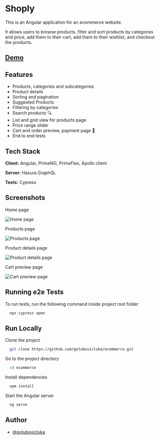 
# Shoply

This is an Angular application for an ecommerce website. 

It allows users to browse products, filter and sort products by categories and price, add them to their cart, add them to their wishlist, and checkout the products.






## [Demo](https://master--ecommerce-app-angular.netlify.app)


## Features

- Products, categories and subcategories 
- Product details
- Sorting and pagination
- Suggested Products
- Filtering by categories 
- Search products 🔍
- List and grid view for products page 
- Price range slider 
- Cart and order preview, payment page 🛒
- End to end tests




## Tech Stack

**Client:** Angular, PrimeNG, PrimeFlex, Apollo client

**Server:** Hasura GraphQL

**Tests:** Cypress


## Screenshots

Home page

![Home page](https://d3dehtdmp2rwcw.cloudfront.net/ms_584985/qEJqjhszWZoSTFzCsgMCGFkJXOpCBE/Monosnap%2BWebshop%2B2023-06-10%2B10-37-59.png?Expires=1686387600&Signature=DtaqSsrfNdnvnOnOdQ-yvTo9je22ReLDLUQvBB0ZaJx1wcLl26Ng8HWHnvjWOxVy78PaKXdLc-p3FK8mkc-YbLatO-wxPYiJ8C8KdU8BW-XP4sA7bVM2MkJnNTy38FQbQl~lUjhrCMwCeWTdQtGor6l5H7vzZ~Jg~95UCJixRLnOsXW9xSqRgqsZJQbXNNIaQhcRO45ZfbcfM0WZ6tEo2BUlM8h2MsRXNZgJjl8txjl5l2CFCaKvw06rOuOz4eFLUgEJy3ABLz4ZtPOtUYbWP4LcAB~9xnKrZ6lbAAM5g5h42ARC53AX5lGtmqQOS1~cxR0RTTRwhSBxmqj858HB0w__&Key-Pair-Id=APKAJBCGYQYURKHBGCOA)

Products page

![Products page](https://d3dehtdmp2rwcw.cloudfront.net/ms_584985/NlPC7QlEOYUHFdwpIwqXoJGz752nT6/Monosnap%2BWebshop%2B2023-06-10%2B10-40-46.png?Expires=1686387600&Signature=BPtXYS7lThTqxpF1pWPSTijhUlsaOohogn1TmeHbfPI7D1vw5~Gs~MKrucDtM5ulIMyQBC9BCKIpKGcme97S3la4iCQ7XLm5iSmw2oFz7AROBoYLONSG~uO6C5Oqu5A2mtlfBR6SV9jIjVYcCHdOzOg2nQS9Q8iqrNYs9Boe7R6Ijrm0RKkj~iEp5DNj89-HPw1oJnukXD3t4MbdekTkXZT6LqtjNXGHT3OoYLh7Nzr~IwwLAthgz8QWPsdXct~pWc~sdcVamrjM9yw~S8OfMlUvEtT6yeek0U~RRVMz-XvNsAmLowZKaqIW06qwr-kScSbEmadQPZkbUzquQRqVxw__&Key-Pair-Id=APKAJBCGYQYURKHBGCOA)

Product details page

![Product details page](https://d3dehtdmp2rwcw.cloudfront.net/ms_584985/Uub80bQagh6SXFmXWqqdv1Fstnwllp/Monosnap%2BWebshop%2B2023-06-10%2B10-41-51.png?Expires=1686387600&Signature=umNg4Lcw1wJJ-4qGZm20q7GK1uybjf4tbb3cX0Hls5DEhN9Lf1aStgW5URbyvtIgU1mI9iFqGbMh~MD3pqNVVMdM~BYqjketiyXBz~wNPHSi2wwM1v3SEdzIztlO9c4Gtow72NsfCH5R6QNpO9y8n6nre5cqfFf4FBPfXHhk2C4xCulnR8S9DmrjShuq1tVYrBq8nWYTYg97dz4FmRz0N2Js1Ta~tB3fmKgCiUsvpsJwKMvPejHlRzXFpXh8znq~gR4yZrpwyyZye82KlCQRPe5ZWIdSJKF4Sb~AkAmxZsQXWqEgzMYYRZaj-t5ylJ7jgrwG7sDTgceFxPyAuplrGQ__&Key-Pair-Id=APKAJBCGYQYURKHBGCOA)

Cart preview page

![Cart preview page](https://d3dehtdmp2rwcw.cloudfront.net/ms_584985/SbvOq5tXRj6jDcO4oqZdzQM8QF2Lru/Monosnap%2BWebshop%2B2023-06-10%2B10-43-34.png?Expires=1686387600&Signature=N-It7iJfC~98NSsf5iYVYfQoeGqjH1AUPsGnV3zEfuuG~-7r3oZZzKto89EguIWhw1AStKqqI5Wp-VrDcG9krm8AEZCnItJRSFFyvX~XCH6wKPj7QUwkGvvW29-tcNVRMZAGbbb9s0LKr602uueaoUEYgSqXErbSaUlNBzOsRrNv8pme6zHNj0m7lAyUuB5F7-Dt3vy1aTaPij4vuLhnTxsWLNBFkDQB5qnmWTSInhiTA1jYWGQryQS09Q~2VeC8AcbrvpKUeQyVe2e56Jlk4G6T9A8lCYzGwM2PnYjmgj~U6eu5KNMPBdBqgAdquLBZVIQUeZeVX1e44Ws971Q3gw__&Key-Pair-Id=APKAJBCGYQYURKHBGCOA)
## Running e2e Tests

To run tests, run the following command inside project root folder

```bash
  npx cypress open
```


## Run Locally

Clone the project

```bash
  git clone https://github.com/golubovicluka/ecommerce.git
```

Go to the project directory

```bash
  cd ecommerce
```

Install dependencies

```bash
  npm install
```

Start the Angular server

```bash
  ng serve
```


## Author

- [@golubovicluka](https://github.com/golubovicluka)

